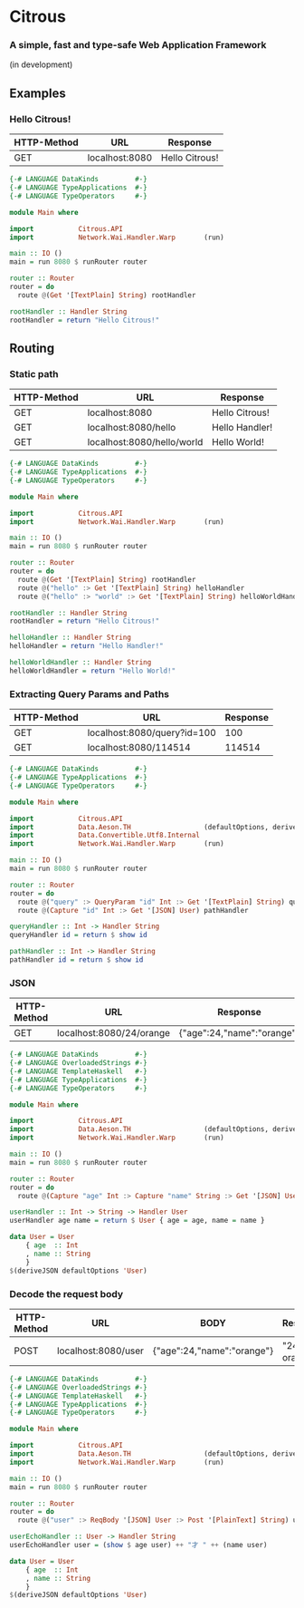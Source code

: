 # Citrous

### A simple, fast and type-safe Web Application Framework

(in development)

## Examples

### Hello Citrous!

|HTTP-Method|URL|Response|
|---|---|---|
|GET|localhost:8080|Hello Citrous!|

```haskell
{-# LANGUAGE DataKinds         #-}
{-# LANGUAGE TypeApplications  #-}
{-# LANGUAGE TypeOperators     #-}

module Main where

import           Citrous.API
import           Network.Wai.Handler.Warp       (run)

main :: IO ()
main = run 8080 $ runRouter router

router :: Router
router = do
  route @(Get '[TextPlain] String) rootHandler

rootHandler :: Handler String
rootHandler = return "Hello Citrous!"
```

## Routing

### Static path

|HTTP-Method|URL|Response|
|---|---|---|
|GET|localhost:8080|Hello Citrous!|
|GET|localhost:8080/hello|Hello Handler!|
|GET|localhost:8080/hello/world|Hello World!|

```haskell
{-# LANGUAGE DataKinds         #-}
{-# LANGUAGE TypeApplications  #-}
{-# LANGUAGE TypeOperators     #-}

module Main where

import           Citrous.API
import           Network.Wai.Handler.Warp       (run)

main :: IO ()
main = run 8080 $ runRouter router

router :: Router
router = do
  route @(Get '[TextPlain] String) rootHandler
  route @("hello" :> Get '[TextPlain] String) helloHandler
  route @("hello" :> "world" :> Get '[TextPlain] String) helloWorldHandler

rootHandler :: Handler String
rootHandler = return "Hello Citrous!"

helloHandler :: Handler String
helloHandler = return "Hello Handler!"

helloWorldHandler :: Handler String
helloWorldHandler = return "Hello World!"
```

### Extracting Query Params and Paths

|HTTP-Method|URL|Response|
|---|---|---|
|GET|localhost:8080/query?id=100|100|
|GET|localhost:8080/114514|114514|

```haskell
{-# LANGUAGE DataKinds         #-}
{-# LANGUAGE TypeApplications  #-}
{-# LANGUAGE TypeOperators     #-}

module Main where

import           Citrous.API
import           Data.Aeson.TH                  (defaultOptions, deriveJSON)
import           Data.Convertible.Utf8.Internal
import           Network.Wai.Handler.Warp       (run)

main :: IO ()
main = run 8080 $ runRouter router

router :: Router
router = do
  route @("query" :> QueryParam "id" Int :> Get '[TextPlain] String) queryHandler
  route @(Capture "id" Int :> Get '[JSON] User) pathHandler

queryHandler :: Int -> Handler String
queryHandler id = return $ show id

pathHandler :: Int -> Handler String
pathHandler id = return $ show id
```

### JSON

|HTTP-Method|URL|Response|
|---|---|---|
|GET|localhost:8080/24/orange|{"age":24,"name":"orange"}|

```haskell
{-# LANGUAGE DataKinds         #-}
{-# LANGUAGE OverloadedStrings #-}
{-# LANGUAGE TemplateHaskell   #-}
{-# LANGUAGE TypeApplications  #-}
{-# LANGUAGE TypeOperators     #-}

module Main where

import           Citrous.API
import           Data.Aeson.TH                  (defaultOptions, deriveJSON)
import           Network.Wai.Handler.Warp       (run)

main :: IO ()
main = run 8080 $ runRouter router

router :: Router
router = do
  route @(Capture "age" Int :> Capture "name" String :> Get '[JSON] User) userHandler

userHandler :: Int -> String -> Handler User
userHandler age name = return $ User { age = age, name = name }

data User = User
    { age  :: Int
    , name :: String
    }
$(deriveJSON defaultOptions 'User)
```

### Decode the request body

|HTTP-Method|URL|BODY|Response|
|---|---|---|---|
|POST|localhost:8080/user|{"age":24,"name":"orange"}|"24才 orange"|

```haskell
{-# LANGUAGE DataKinds         #-}
{-# LANGUAGE OverloadedStrings #-}
{-# LANGUAGE TemplateHaskell   #-}
{-# LANGUAGE TypeApplications  #-}
{-# LANGUAGE TypeOperators     #-}

module Main where

import           Citrous.API
import           Data.Aeson.TH                  (defaultOptions, deriveJSON)
import           Network.Wai.Handler.Warp       (run)

main :: IO ()
main = run 8080 $ runRouter router

router :: Router
router = do
  route @("user" :> ReqBody '[JSON] User :> Post '[PlainText] String) userEchoHandler

userEchoHandler :: User -> Handler String
userEchoHandler user = (show $ age user) ++ "才 " ++ (name user)

data User = User
    { age  :: Int
    , name :: String
    }
$(deriveJSON defaultOptions 'User)
```